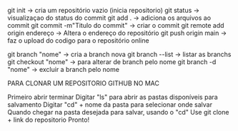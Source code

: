 git init -> cria um repositório vazio (inicia repositorio)
git status -> visualizaçao do status do commit
git add . -> adiciona os arquivos ao commit
git commit -m"Titulo do commit" -> criar o commit
git remote add origin endereço -> Altera o endereço do repositório
git push origin main -> faz o upload do codigo para o repositório online

git branch "nome" -> cria a branch nova
git branch --list -> listar as branchs
git checkout "nome" -> para alterar de branch pelo nome
git branch -d "nome" -> excluir a branch pelo nome

PARA CLONAR UM REPOSITORIO GITHUB NO MAC

Primeiro abrir terminar
Digitar "ls" para abrir as pastas disponíveis para salvamento
Digitar "cd" + nome da pasta para selecionar onde salvar
Quando chegar na pasta desejada para salvar, usando o "cd"
Use git clone + link do repositorio 
Pronto!